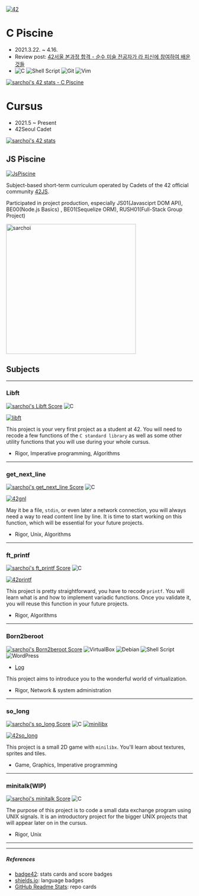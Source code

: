 [![42](https://img.shields.io/badge/BornToCode-sarchoi-292D39?style=for-the-badge&logo=42&labelColor=292D39&color=ffc222)](https://42seoul.kr/)

# C Piscine

- 2021.3.22. ~ 4.16.
- Review post: [42서울 본과정 합격 - 순수 미술 전공자가 라 피신에 참여하여 배운 것들](https://blog.srngch.com/42seoul-la-piscine/)
- ![C](https://img.shields.io/badge/c-%2300599C.svg?style=flat-square&logo=c&logoColor=white) ![Shell Script](https://img.shields.io/badge/shell_script-%23121011.svg?style=flat-square&logo=gnu-bash&logoColor=white) ![Git](https://img.shields.io/badge/git-%23F05033.svg?style=flat-square&logo=git&logoColor=white) ![Vim](https://img.shields.io/badge/Vim-009331?style=flat-square&logo=Vim&logoColor=white)

[![sarchoi's 42 stats - C Piscine](https://badge42.herokuapp.com/api/stats/sarchoi?cursus=C%20Piscine)](https://github.com/srngch)

# Cursus

- 2021.5 ~ Present
- 42Seoul Cadet

[![sarchoi's 42 stats](https://badge42.herokuapp.com/api/stats/sarchoi?privacyName=true)](https://github.com/srngch/42Seoul)

## JS Piscine

[![JsPiscine](https://github-readme-stats.vercel.app/api/pin/?username=42js&repo=piscine&show_owner=true)](https://github.com/42js/piscine)

Subject-based short-term curriculum operated by Cadets of the 42 official community [42JS](https://github.com/42js).

Participated in project production, especially JS01(Javasciprt DOM API), BE00(Node.js Basics) , BE01(Sequelize ORM), RUSH01(Full-Stack Group Project)

<a href="https://github.com/42js/js-piscine-beta-2021-08">
  <img src="https://42js.vercel.app/api/v1/certificate/js-piscine-beta/staff/sarchoi" alt="sarchoi" width="350px" />
</a>

## Subjects

---

### Libft 

[![sarchoi's Libft Score](https://badge42.herokuapp.com/api/project/sarchoi/Libft)](https://projects.intra.42.fr/42cursus-libft/sarchoi) ![C](https://img.shields.io/badge/c-%2300599C.svg?style=for-the-badge&logo=c&logoColor=white) 

[![libft](https://github-readme-stats.vercel.app/api/pin/?username=srngch&repo=42libft&show_owner=true)](https://github.com/srngch/42libft)


This project is your very first project as a student at 42. You will need to recode a few functions of the `C standard library` as well as some other utility functions that you will use during your whole cursus.
	
- Rigor, Imperative programming, Algorithms
	
---

### get_next_line

[![sarchoi's get_next_line Score](https://badge42.herokuapp.com/api/project/sarchoi/get_next_line)](https://projects.intra.42.fr/42cursus-get_next_line/sarchoi) ![C](https://img.shields.io/badge/c-%2300599C.svg?style=for-the-badge&logo=c&logoColor=white) 

[![42gnl](https://github-readme-stats.vercel.app/api/pin/?username=srngch&repo=42gnl&show_owner=true)](https://github.com/srngch/42gnl)

May it be a file, `stdin`, or even later a network connection, you will always need a way to read content line by line. It is time to start working on this function, which will be essential for your future projects.

- Rigor, Unix, Algorithms

---

### ft_printf
[![sarchoi's ft_printf Score](https://badge42.herokuapp.com/api/project/sarchoi/ft_printf)](https://projects.intra.42.fr/42cursus-ft_printf/sarchoi) ![C](https://img.shields.io/badge/c-%2300599C.svg?style=for-the-badge&logo=c&logoColor=white) 

[![42printf](https://github-readme-stats.vercel.app/api/pin/?username=srngch&repo=42printf&show_owner=true)](https://github.com/srngch/42printf)

This project is pretty straightforward, you have to recode `printf`. You will learn what is and how to implement variadic functions. Once you validate it, you will reuse this function in your future projects.

- Rigor, Algorithms

---

### Born2beroot
[![sarchoi's Born2beroot Score](https://badge42.herokuapp.com/api/project/sarchoi/Born2beroot)](https://projects.intra.42.fr/born2beroot/sarchoi) ![VirtualBox](https://img.shields.io/badge/VirtualBox-193861?style=for-the-badge&logo=VirtualBox) ![Debian](https://img.shields.io/badge/Debian-D70A53?style=for-the-badge&logo=debian&logoColor=white) ![Shell Script](https://img.shields.io/badge/shell_script-%23121011.svg?style=for-the-badge&logo=gnu-bash&logoColor=white) ![WordPress](https://img.shields.io/badge/WordPress-%23117AC9.svg?style=for-the-badge&logo=WordPress&logoColor=white)

- [Log](https://srngch.github.io/born2beroot/)

This project aims to introduce you to the wonderful world of virtualization.

- Rigor, Network & system administration

---

### so_long
[![sarchoi's so_long Score](https://badge42.herokuapp.com/api/project/sarchoi/so_long)](https://projects.intra.42.fr/so_long/sarchoi) ![C](https://img.shields.io/badge/c-%2300599C.svg?style=for-the-badge&logo=c&logoColor=white) [![minilibx](https://img.shields.io/badge/minilibx-_?style=for-the-badge&color=555555)](https://github.com/42Paris/minilibx-linux)

[![42so_long](https://github-readme-stats.vercel.app/api/pin/?username=srngch&repo=42so_long&show_owner=true)](https://github.com/srngch/42so_long)

This project is a small 2D game with `minilibx`. You'll learn about textures, sprites and tiles.

- Game, Graphics, Imperative programming

---

### minitalk(WIP)

[![sarchoi's minitalk Score](https://badge42.herokuapp.com/api/project/sarchoi/minitalk)](https://projects.intra.42.fr/minitalk/sarchoi) ![C](https://img.shields.io/badge/c-%2300599C.svg?style=for-the-badge&logo=c&logoColor=white) 

The purpose of this project is to code a small data exchange program using UNIX signals. It is an introductory project for the bigger UNIX projects that will appear later on in the cursus.

- Rigor, Unix

---
---

##### References
- [badge42](https://github.com/JaeSeoKim/badge42): stats cards and score badges
- [shields.io](https://shields.io/): language badges
- [GitHub Readme Stats](https://github.com/anuraghazra/github-readme-stats): repo cards
